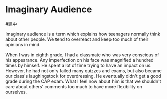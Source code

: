 # Imaginary Audience
#建中 

Imaginary audience is a term which explains how teenagers normally think about other people. We tend to overreact and keep too much of their opinions in mind.

When I was in eighth grade, I had a classmate who was very conscious of his appearance. Any imperfection on his face was magnified a hundred times by himself. He spent a lot of time trying to have an impact on us. However, he had not only failed many quizzes and exams, but also became our class's laughingstock for overdressing. He eventually didn't get a good grade during the CAP exam. What I feel now about him is that we shouldn't care about others' comments too much to have more flexibility on ourselves.